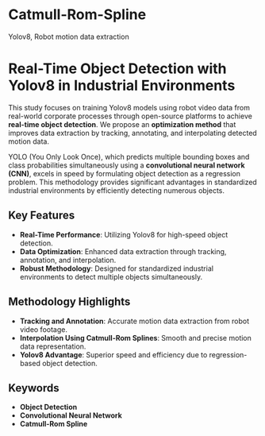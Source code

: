 # Catmull-Rom-Spline
Yolov8, Robot motion data extraction

# Real-Time Object Detection with Yolov8 in Industrial Environments

This study focuses on training Yolov8 models using robot video data from real-world corporate processes through open-source platforms to achieve **real-time object detection**. We propose an **optimization method** that improves data extraction by tracking, annotating, and interpolating detected motion data. 

YOLO (You Only Look Once), which predicts multiple bounding boxes and class probabilities simultaneously using a **convolutional neural network (CNN)**, excels in speed by formulating object detection as a regression problem. This methodology provides significant advantages in standardized industrial environments by efficiently detecting numerous objects.

## Key Features
- **Real-Time Performance**: Utilizing Yolov8 for high-speed object detection.
- **Data Optimization**: Enhanced data extraction through tracking, annotation, and interpolation.
- **Robust Methodology**: Designed for standardized industrial environments to detect multiple objects simultaneously.

## Methodology Highlights
- **Tracking and Annotation**: Accurate motion data extraction from robot video footage.
- **Interpolation Using Catmull-Rom Splines**: Smooth and precise motion data representation.
- **Yolov8 Advantage**: Superior speed and efficiency due to regression-based object detection.

## Keywords
- **Object Detection**
- **Convolutional Neural Network**
- **Catmull-Rom Spline**
